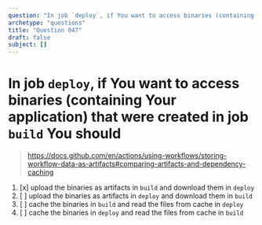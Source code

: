 ```yaml
---
question: "In job `deploy`, if You want to access binaries (containing Your application) that were created in job `build` You should"
archetype: "questions"
title: "Question 047"
draft: false
subject: []
---
```


# In job `deploy`, if You want to access binaries (containing Your application) that were created in job `build` You should

> https://docs.github.com/en/actions/using-workflows/storing-workflow-data-as-artifacts#comparing-artifacts-and-dependency-caching

1. [x] upload the binaries as artifacts in `build` and download them in `deploy`
1. [ ] upload the binaries as artifacts in `deploy` and download them in `build`
1. [ ] cache the binaries in `build` and read the files from cache in `deploy`
1. [ ] cache the binaries in `deploy` and read the files from cache in `build`
